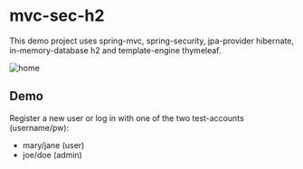 # mvc-sec-h2
This demo project uses spring-mvc, spring-security, jpa-provider hibernate, in-memory-database h2 and template-engine thymeleaf.

![home](https://user-images.githubusercontent.com/26798159/40691610-2112d592-63ad-11e8-9532-5c8bae9609b7.png)

## Demo
Register a new user or log in with one of the two test-accounts (username/pw):
- mary/jane (user)
- joe/doe (admin)